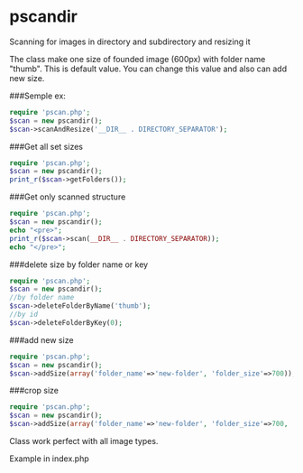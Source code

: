 # pscandir
Scanning for images in directory and subdirectory and resizing it

The class make one size of founded image (600px) with folder name "thumb". This is default value.
You can change this value and also can add new size.

###Semple ex:
```php
require 'pscan.php';
$scan = new pscandir();
$scan->scanAndResize('__DIR__ . DIRECTORY_SEPARATOR');
```

###Get all set sizes
```php
require 'pscan.php';
$scan = new pscandir();
print_r($scan->getFolders());
```
###Get only scanned structure
```php
require 'pscan.php';
$scan = new pscandir();
echo "<pre>";
print_r($scan->scan(__DIR__ . DIRECTORY_SEPARATOR));
echo "</pre>";
```
###delete size by folder name or key
```php
require 'pscan.php';
$scan = new pscandir();
//by folder name
$scan->deleteFolderByName('thumb');
//by id
$scan->deleteFolderByKey(0);
```
###add new size
```php
require 'pscan.php';
$scan = new pscandir();
$scan->addSize(array('folder_name'=>'new-folder', 'folder_size'=>700));
```
###crop size
```php
require 'pscan.php';
$scan = new pscandir();
$scan->addSize(array('folder_name'=>'new-folder', 'folder_size'=>700, 'crop'=>true));
```
Class work perfect with all image types.

Example in index.php
